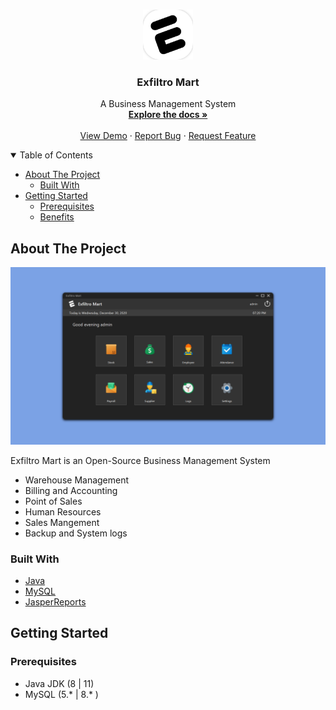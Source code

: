 <!-- PROJECT LOGO -->
<br />
<p align="center">
  <a href="https://github.com/0x5un5h1n3/exfiltro-mart">
    <img src="images/logo.png" alt="Logo" width="80" height="80">
  </a>

  <h3 align="center">Exfiltro Mart</h3>

  <p align="center">
    A Business Management System
    <br />
    <a href="https://github.com/0x5un5h1n3/exfiltro-mart"><strong>Explore the docs »</strong></a>
    <br />
    <br />
    <a href="https://github.com/0x5un5h1n3/exfiltro-mart">View Demo</a>
    ·
    <a href="https://github.com/0x5un5h1n3/exfiltro-mart/issues">Report Bug</a>
    ·
    <a href="https://github.com/0x5un5h1n3/exfiltro-mart/issues">Request Feature</a>
  </p>
</p>



<!-- TABLE OF CONTENTS -->
<details open="open">
  <summary>Table of Contents</summary>
  <Ul>
    <li>
      <a href="#about-the-project">About The Project</a>
      <ul>
        <li><a href="#built-with">Built With</a></li>
      </ul>
    </li>
    <li>
      <a href="#getting-started">Getting Started</a>
      <ul>
        <li><a href="#prerequisites">Prerequisites</a></li>
        <li><a href="#benefits">Benefits</a></li>
        </ul>
    </li>
  </Ul>
</details>




<!-- ABOUT THE PROJECT -->
## About The Project

[![Exfiltro Mart Screenshot][product-screenshot]](https://github.com/0x5un5h1n3/exfiltro-mart)

Exfiltro Mart is an Open-Source Business Management System

- Warehouse Management
- Billing and Accounting
- Point of Sales
- Human Resources
- Sales Mangement
- Backup and System logs


### Built With

* [Java](https://www.oracle.com/java/)
* [MySQL](https://www.mysql.com/)
* [JasperReports](https://community.jaspersoft.com/project/jasperreports-library)



<!-- GETTING STARTED -->
## Getting Started


### Prerequisites

- Java JDK (8 | 11)
- MySQL (5.* | 8.* )


<!-- MARKDOWN LINKS & IMAGES -->
[product-screenshot]: images/screenshot.png
